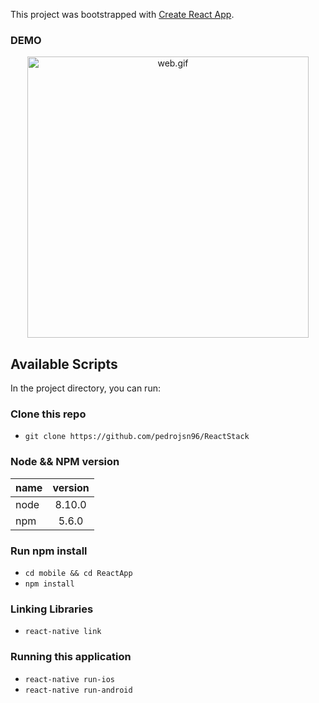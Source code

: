 This project was bootstrapped with [Create React App](https://github.com/facebook/create-react-app).

### DEMO

<!-- show case/gif section -->
<p align="center">
    <img alt="web.gif" height="450" src="https://media.giphy.com/media/VbtPXtM1Z6dkx7iFbf/giphy.gif" />
</p>
<!-- show case/gif section END -->

## Available Scripts

In the project directory, you can run:

### Clone this repo

- `git clone https://github.com/pedrojsn96/ReactStack`

### Node && NPM version

| name | version |
| :--- | :-----: |
| node | 8.10.0  |
| npm  |  5.6.0  |

### Run npm install

- `cd mobile && cd ReactApp`
- `npm install`

### Linking Libraries

- `react-native link`

### Running this application

- `react-native run-ios`
- `react-native run-android`
